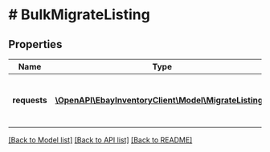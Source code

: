 # # BulkMigrateListing

## Properties

Name | Type | Description | Notes
------------ | ------------- | ------------- | -------------
**requests** | [**\OpenAPI\EbayInventoryClient\Model\MigrateListing[]**](MigrateListing.md) | This is the base container of the &lt;strong&gt;bulkMigrateListings&lt;/strong&gt; request payload. One to five eBay listings will be included under this container. | [optional]

[[Back to Model list]](../../README.md#models) [[Back to API list]](../../README.md#endpoints) [[Back to README]](../../README.md)
